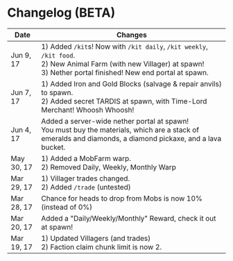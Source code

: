 # Changelog (BETA)

Date | Changes
-----|------
Jun 9, 17 | 1) Added `/kit`s! Now with `/kit daily`, `/kit weekly`, `/kit food`.<br/>2) New Animal Farm (with new Villager) at spawn!<br/>3) Nether portal finished! New end portal at spawn.
Jun 7, 17 | 1) Added Iron and Gold Blocks (salvage & repair anvils) to spawn.<br/>2) Added secret TARDIS at spawn, with Time-Lord Merchant! Whoosh Whoosh!
Jun 4, 17 | Added a server-wide nether portal at spawn!<br/>You must buy the materials, which are a stack of emeralds and diamonds, a diamond pickaxe, and a lava bucket.
May 30, 17 | 1) Added a MobFarm warp.<br/>2) Removed Daily, Weekly, Monthly Warp
Mar 29, 17 | 1) Villager trades changed.<br/>2) Added `/trade` (untested)
Mar 28, 17 | Chance for heads to drop from Mobs is now 10% (instead of 0%)
Mar 20, 17 | Added a "Daily/Weekly/Monthly" Reward, check it out at spawn!
Mar 19, 17 | 1) Updated Villagers (and trades)<br/>2) Faction claim chunk limit is now 2.
